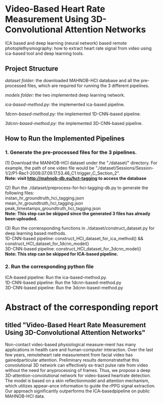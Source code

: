# Video-Based Heart Rate Measurement Using 3D-Convolutional Attention Networks
ICA based and deep learning (neural network) based remote photoplethysmography: how to extract heart rate signal from video using ica-based tool and deep learning tools.

## Project Structure

*dataset folder:* the downloaded MAHNOB-HCI database and all the pre-processed files, which are required for running the 3 different pipelines.

*models folder:* the two implemented deep learning network.

*ica-based-method.py:* the implemented ica-based pipeline.

*1dcnn-based-method.py:* the implemented 1D-CNN-based pipeline.

*3dcnn-based-method.py:* the implemented 3D-CNN-based pipeline.

## How to Run the Implemented Pipelines

### 1. Generate the pre-processed files for the 3 pipelines.
(1) Download the MANHOB-HCI dataset under the "./dataset/" directory. For example, the path of one video file would be "./dataset/Sessions/Session-1/2/P1-Rec1-2009.07.09.17.53.46_C1 trigger_C_Section_2".  
**Note: visit http://mahnob-db.eu/hct-tagging to access the database**

(2) Run the ./dataset/preprocess-for-hci-tagging-db.py to generate the following files:  
	instan_hr_groundtruth_hci_tagging.json  
	mean_hr_groundtruth_hci_tagging.json  
	peak_timestamps_groundtruth_hci_tagging.json  
**Note: This step can be skipped since the generated 3 files has already been uploaded.**

(3) Run the corrensponding functions in ./dataset/construct_dataset.py for deep learning based methods.  
	1D-CNN-based pipeline: construct_HCI_dataset_for_ica_method() && construct_HCI_dataset_for_1dcnn_model()  
	3D-CNN-based pipeline: construct_HCI_dataset_for_3dcnn_model()  
**Note: This step can be skipped for ICA-based pipeline.**

### 2. Run the corresponding python file  
ICA-based pipeline: Run the ica-based-method.py.  
1D-CNN-based pipeline: Run the 1dcnn-based-method.py  
3D-CNN-based pipeline: Run the 3dcnn-based-method.py  

# Abstract of the corresponding report
## titled "Video-Based Heart Rate Measurement Using 3D-Convolutional Attention Networks" 
Non-contact video-based physiological measure-ment has many applications in health care and human-computer interaction. Over the last few years, remoteheart rate measurement from facial video has gainedparticular attention.  Preliminary results demonstratethat this convolutional 3D network can effectively ex-tract pulse rate from video without the need for anyprocessing of frames. 
Thus, we propose a deep 3D-attention-convolutional network for video-based heartrate detection. The model is based on a skin reflectionmodel and attention mechanism, which utilizes appear-ance information to guide the rPPG signal extraction. Our approach significantly outperforms the ICA-basedpipeline on public MAHNOB-HCI data.

